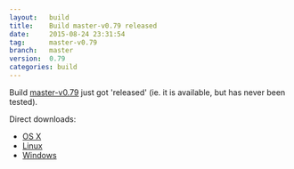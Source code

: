 ```yaml
---
layout:   build
title:    Build master-v0.79 released
date:     2015-08-24 23:31:54
tag:      master-v0.79
branch:   master
version:  0.79
categories: build
---
```

Build [master-v0.79][github-release] just got 'released' (ie. it is available, but has never been tested).

Direct downloads:

  - [OS X][osx-download]
  - [Linux][linux-download]
  - [Windows][windows-download]

[osx-download]: https://github.com/cor/LD33/releases/download/master-v0.79/osx_master-v0.79.zip
[linux-download]: https://github.com/cor/LD33/releases/download/master-v0.79/linux_master-v0.79.zip
[windows-download]: https://github.com/cor/LD33/releases/download/master-v0.79/windows_master-v0.79.zip
[github-release]: https://github.com/cor/LD33/releases/tag/master-v0.79
